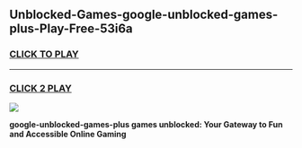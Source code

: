 
## Unblocked-Games-google-unblocked-games-plus-Play-Free-53i6a
<h3>
<a href="https://premium76.site?title=google-unblocked-games-plus&ref=24M">CLICK TO PLAY</a></h3>
<hr>

<h3>
<a href="https://premium76.site?title=google-unblocked-games-plus&ref=24M">CLICK 2 PLAY</a>
  
</h3>

<a href="https://premium76.site?title=google-unblocked-games-plus&ref=24M"><img src="https://clearcache.store/games.png"></a>


**google-unblocked-games-plus games unblocked: Your Gateway to Fun and Accessible Online Gaming**
